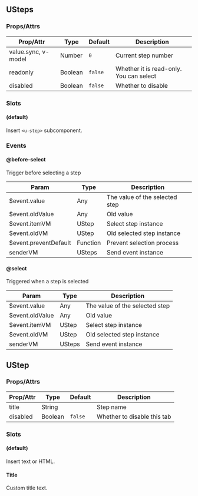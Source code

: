 ## USteps
### Props/Attrs
| Prop/Attr | Type | Default | Description |
| --------- | ---- | ------- | ----------- |
| value.sync, v-model | Number | `0` | Current step number |
| readonly | Boolean | `false` | Whether it is read-only. You can select | if it is not read-only.
| disabled | Boolean | `false` | Whether to disable |

### Slots

#### (default)

Insert `<u-step>` subcomponent.

### Events

#### @before-select

Trigger before selecting a step

| Param | Type | Description |
| ----- | ---- | ----------- |
| $event.value | Any | The value of the selected step |
| $event.oldValue | Any | Old value |
| $event.itemVM | UStep | Select step instance |
| $event.oldVM | UStep | Old selected step instance |
| $event.preventDefault | Function | Prevent selection process |
| senderVM | USteps | Send event instance |

#### @select

Triggered when a step is selected

| Param | Type | Description |
| ----- | ---- | ----------- |
| $event.value | Any | The value of the selected step |
| $event.oldValue | Any | Old value |
| $event.itemVM | UStep | Select step instance |
| $event.oldVM | UStep | Old selected step instance |
| senderVM | USteps | Send event instance |

## UStep
### Props/Attrs
| Prop/Attr | Type | Default | Description |
| --------- | ---- | ------- | ----------- |
| title | String | | Step name |
| disabled | Boolean | `false` | Whether to disable this tab |

### Slots

#### (default)

Insert text or HTML.

#### Title

Custom title text.
